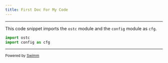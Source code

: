 ```yaml
---
title: First Doc For My Code
---
```

<SwmSnippet path="/app.py" line="1">

---

This code snippet imports the `ostc` module and the `config` module as `cfg`.

```python
import ostc
import config as cfg
```

---

</SwmSnippet>

<SwmMeta version="3.0.0" repo-id="Z2l0aHViJTNBJTNBY3VzdG9tX2FnZW50X2Z1bmN0aW9uX2NhbGxpbmdfZnJhbWV3b3JrJTNBJTNBbWhyc2F2Y2k=" repo-name="custom_agent_function_calling_framework"><sup>Powered by [Swimm](https://app.swimm.io/)</sup></SwmMeta>
